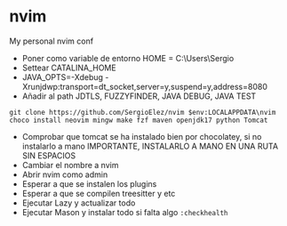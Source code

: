 # nvim
My personal nvim conf
- Poner como variable de entorno HOME = C:\Users\Sergio
- Settear CATALINA_HOME
- JAVA_OPTS=-Xdebug -Xrunjdwp:transport=dt_socket,server=y,suspend=y,address=8080
- Añadir al path JDTLS, FUZZYFINDER, JAVA DEBUG, JAVA TEST


``git clone https://github.com/SergioElez/nvim $env:LOCALAPPDATA\nvim`` <br/>
``choco install neovim mingw make fzf maven openjdk17 python Tomcat`` 

- Comprobar que tomcat se ha instalado bien por chocolatey, si no instalarlo a mano IMPORTANTE, INSTALARLO A MANO EN UNA RUTA SIN ESPACIOS
- Cambiar el nombre a nvim
- Abrir nvim como admin
- Esperar a que se instalen los plugins
- Esperar a que se compilen treesitter y etc
- Ejecutar Lazy y actualizar todo
- Ejecutar Mason y instalar todo si falta algo
``:checkhealth``
